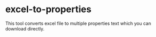 # excel-to-properties
This tool converts excel file to multiple properties text which you can download directly.
